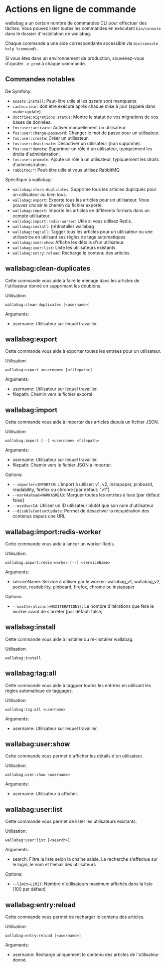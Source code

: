 # Actions en ligne de commande

wallabag a un certain nombre de commandes CLI pour effectuer des tâches.
Vous pouvez lister toutes les commandes en exécutant `bin/console` dans le
dossier d'installation de wallabag.

Chaque commande a une aide correspondante accessible via
`bin/console help %command%`.

<div class="admonition note">

Si vous êtes dans un environnement de production, souvenez-vous
d'ajouter `-e prod` à chaque commande.

</div>

Commandes notables
------------------

De Symfony:

-   `assets:install`: Peut-être utile si les *assets* sont manquants.
-   `cache:clear`: doit être exécuté après chaque mise à jour (appelé dans make update).
-   `doctrine:migrations:status`: Montre le statut de vos migrations de vos bases de données.
-   `fos:user:activate`: Activer manuellement un utilisateur.
-   `fos:user:change-password`: Changer le mot de passe pour un utilisateur.
-   `fos:user:create`: Créer un utilisateur.
-   `fos:user:deactivate`: Désactiver un utilisateur (non supprimé).
-   `fos:user:demote`: Supprimer un rôle d'un utilisateur, typiquement les droits d'administration.
-   `fos:user:promote`: Ajoute un rôle à un utilisateur, typiquement les droits d'administration.
-   `rabbitmq:*`: Peut-être utile si vous utilisez RabbitMQ.

Spécifique à wallabag:

- `wallabag:clean-duplicates`: Supprime tous les articles dupliqués pour un utilisateur ou bien tous.
- `wallabag:export`: Exporte tous les articles pour un utilisateur. Vous pouvez choisir le chemin du fichier exporté.
- `wallabag:import`: Importe les articles en différents formats dans un compte utilisateur.
- `wallabag:import:redis-worker`: Utile si vous utilisez Redis.
- `wallabag:install`: (ré)Installer wallabag
- `wallabag:tag:all`: Tagger tous les articles pour un utilisateur ou une utilisatrice en utilisant ses règles de tags automatiques.
- `wallabag:user:show`: Affiche les détails d'un utilisateur.
- `wallabag:user:list`: Liste les utilisateurs existants.
- `wallabag:entry:reload`: Recharge le contenu des articles.

wallabag:clean-duplicates
-------------------------

Cette commande vous aide à faire le ménage dans les articles de l'utilisateur donné en supprimant les doublons.

Utilisation:

```
wallabag:clean-duplicates [<username>]
```

Arguments:

 - username: Utilisateur sur lequel travailler.


wallabag:export
---------------

Cette commande vous aide à exporter toutes les entrées pour un utilisateur.

Utilisation:

```
wallabag:export <username> [<filepath>]
```

Arguments:

 - username: Utilisateur sur lequel travailler.
 - filepath: Chemin vers le fichier exporté.


wallabag:import
---------------

Cette commande vous aide à importer des articles depuis un fichier JSON.

Utilisation:

```
wallabag:import [--] <username> <filepath>
```

Arguments:

 - username: Utilisateur sur lequel travailler.
 - filepath: Chemin vers le fichier JSON à importer.

Options:

 - `--importer=IMPORTER`: L'import à utiliser: v1, v2, instapaper, pinboard, readability, firefox ou chrome [par défaut: "v1"]
 - `--markAsRead=MARKASREAD`: Marquer toutes les entrées à lues [par défaut: false]
 - `--useUserId`: Utiliser un ID utilisateur plutôt que son nom d'utilisateur
 - `--disableContentUpdate`: Permet de désactiver la récupération des contenus depuis une URL


wallabag:import:redis-worker
----------------------------

Cette commande vous aide à lancer un worker Redis.

Utilisation:

```
wallabag:import:redis-worker [--] <serviceName>
```

Arguments:

 - serviceName: Service à utiliser par le worker: wallabag_v1, wallabag_v2, pocket, readability, pinboard, firefox, chrome ou instapaper

Options:

 - `--maxIterations[=MAXITERATIONS]`: Le nombre d'itérations que fera le worker avant de s'arrêter [par défaut: false]


wallabag:install
----------------

Cette commande vous aide à installer ou re-installer wallabag.

Utilisation:

```
wallabag:install
```


wallabag:tag:all
----------------

Cette commande vous aide à tagguer toutes les entrées en utilisant les règles automatique de taggages.

Utilisation:

```
wallabag:tag:all <username>
```

Arguments:
 - username: Utilisateur sur lequel travailler.


wallabag:user:show
------------------

Cette commande vous permet d'afficher les détails d'un utilisateur.

Utilisation:

```
wallabag:user:show <username>
```

Arguments:
 - username: Utilisateur à afficher.


wallabag:user:list
------------------

Cette commande vous permet de lister les utilisateurs existants.

Utilisation:

```
wallabag:user:list [<search>]
```

Arguments:
 - search: Filtre la liste selon la chaîne saisie. La recherche s'effectue sur le login, le nom et l'email des utilisateurs

Options:
 - `--limit=LIMIT`: Nombre d'utilisateurs maximum affichés dans la liste (100 par défaut)


wallabag:entry:reload
---------------------

Cette commande vous permet de recharger le contenu des articles.

Utilisation:

```
wallabag:entry:reload [<username>]
```

Arguments:
 - username: Recharge uniquement le contenu des articles de l'utilisateur donné.
